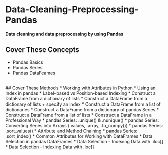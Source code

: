 # Data-Cleaning-Preprocessing-Pandas
 **Data cleaning and data preprocessing by using Pandas**
 
## Cover These Concepts
 * Pandas Basics
 * Pandas Series
 * Pandas DataFeames
 <br>
## Cover These Methods
 * Working with Attributes in Python
 * Using an Index in pandas
 * Label-based vs Position-based Indexing
 * Construct a DataFrame from a dictionary of lists
 * Construct a DataFrame from a dictionary of lists + specify an index
 * Construct a DataFrame from a list of dictionaries
 * Construct a DataFrame from a dictionary of pandas Series
 * Construct a DataFrame from a list of lists
 * Construct a DataFrame in a Professional Way
 * pandas Series: .unique() & .nunique()
 * pandas Series: Converting Series into Arrays (.values, .array, .to_numpy())
 * pandas Series: .sort_values()
 * Attribute and Method Chaining
 * pandas Series: .sort_index()
 * Common Attributes for Working with DataFrames
 * Data Selection in pandas DataFrames
 * Data Selection - Indexing Data with .iloc[]
 * Data Selection - Indexing Data with .loc[]
